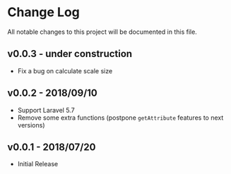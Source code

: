 # Change Log

All notable changes to this project will be documented in this file.

## v0.0.3 - under construction
- Fix a bug on calculate scale size

## v0.0.2 - 2018/09/10
- Support Laravel 5.7
- Remove some extra functions (postpone `getAttribute` features to next versions) 

## v0.0.1 - 2018/07/20
- Initial Release
